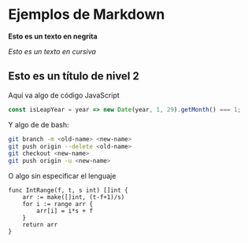 # Ejemplos de Markdown

**Esto es un texto en negrita**

*Esto es un texto en cursiva*

## Esto es un título de nivel 2

Aquí va algo de código JavaScript

```js
const isLeapYear = year => new Date(year, 1, 29).getMonth() === 1;
```

Y algo de de bash:

```sh
git branch -m <old-name> <new-name>
git push origin --delete <old-name>
git checkout <new-name>
git push origin -u <new-name>
```

O algo sin especificar el lenguaje

```
func IntRange(f, t, s int) []int {
	arr := make([]int, (t-f+1)/s)
	for i := range arr {
		arr[i] = i*s + f
	}
	return arr
}
```
